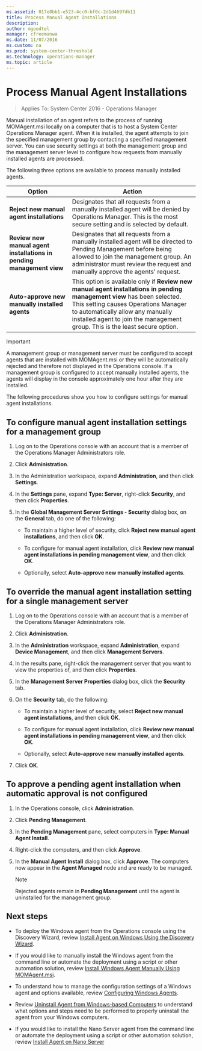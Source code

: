 ```yaml
---
ms.assetid: 017e8bb1-e523-4cc0-bf0c-2d1d4697db11
title: Process Manual Agent Installations
description:
author: mgoedtel
manager: cfreemanwa
ms.date: 11/07/2016
ms.custom: na
ms.prod: system-center-threshold
ms.technology: operations-manager
ms.topic: article
---
```


# Process Manual Agent Installations

>Applies To: System Center 2016 - Operations Manager

Manual installation of an agent refers to the process of running MOMAgent.msi locally on a computer that is to host a System Center Operations Manager agent. When it is installed, the agent attempts to join the specified management group by contacting a specified management server. You can use security settings at both the management group and the management server level to configure how requests from manually installed agents are processed.

The following three options are available to process manually installed agents.

|Option|Action|
|----------|----------|
|**Reject new manual agent installations**|Designates that all requests from a manually installed agent will be denied by Operations Manager. This is the most secure setting and is selected by default.|
|**Review new manual agent installations in pending management view**|Designates that all requests from a manually installed agent will be directed to Pending Management before being allowed to join the management group. An administrator must review the request and manually approve the agents' request.|
|**Auto-approve new manually installed agents**|This option is available only if **Review new manual agent installations in pending management view** has been selected. This setting causes Operations Manager to automatically allow any manually installed agent to join the management group. This is the least secure option.|

> [!IMPORTANT]
> A management group or management server must be configured to accept agents that are installed with MOMAgent.msi or they will be automatically rejected and therefore not displayed in the Operations console. If a management group is configured to accept manually installed agents, the agents will display in the console approximately one hour after they are installed.

The following procedures show you how to configure settings for manual agent installations.

## To configure manual agent installation settings for a management group

1.  Log on to the Operations console with an account that is a member of the Operations Manager Administrators role.

2.  Click **Administration**.

3.  In the Administration workspace, expand **Administration**, and then click **Settings**.

4.  In the **Settings** pane, expand **Type: Server**, right-click **Security**, and then click **Properties**.

5.  In the **Global Management Server Settings - Security** dialog box, on the **General** tab, do one of the following:

    -   To maintain a higher level of security, click **Reject new manual agent installations**, and then click **OK**.

    -   To configure for manual agent installation, click  **Review new manual agent installations in pending management view**, and then click **OK**.

    -   Optionally, select **Auto-approve new manually installed agents**.

## To override the manual agent installation setting for a single management server

1.  Log on to the Operations console with an account that is a member of the Operations Manager Administrators role.

2.  Click **Administration**.

3.  In the **Administration** workspace, expand **Administration**, expand **Device Management**, and then click **Management Servers**.

4.  In the results pane, right-click the management server that you want to view the properties of, and then click **Properties**.

5.  In the **Management Server Properties** dialog box, click the **Security** tab.

6.  On the **Security** tab, do the following:

    -   To maintain a higher level of security, select **Reject new manual agent installations**, and then click **OK**.

    -   To configure for manual agent installation, click **Review new manual agent installations in pending management view**, and then click **OK**.

    -   Optionally, select **Auto-approve new manually installed agents**.

7.  Click **OK**.

## To approve a pending agent installation when automatic approval is not configured

1.  In the Operations console, click **Administration**.

2.  Click **Pending Management**.

3.  In the **Pending Management** pane, select computers in **Type: Manual Agent Install**.

4.  Right-click the computers, and then click **Approve**.

5.  In the **Manual Agent Install** dialog box, click **Approve**. The computers now appear in the **Agent Managed** node and are ready to be managed.

    > [!NOTE]
    > Rejected agents remain in  **Pending Management**  until the agent is uninstalled for the management group.

## Next steps

- To deploy the Windows agent from the Operations console using the Discovery Wizard, review [Install Agent on Windows Using the Discovery Wizard](Install-Agent-on-Windows-Using-the-Discovery-Wizard.md).

- If you would like to manually install the Windows agent from the command line or automate the deployment using a script or other automation solution, review [Install Windows Agent Manually Using MOMAgent.msi](install-windows-agent-manually-using-momagent.md).

- To understand how to manage the configuration settings of a Windows agent and options available, review [Configuring Windows Agents](Configuring-Windows-Agents.md).

- Review [Uninstall Agent from Windows-based Computers](Uninstall-Agent-from-Windows-based-Computers.md) to understand what options and steps need to be performed to properly uninstall  the agent from your Windows computers.  

- If you would like to install the Nano Server agent from the command line or automate the deployment using a script or other automation solution, review [Install Agent on Nano Server](Install-Agent-on-Nano-Server.md)

